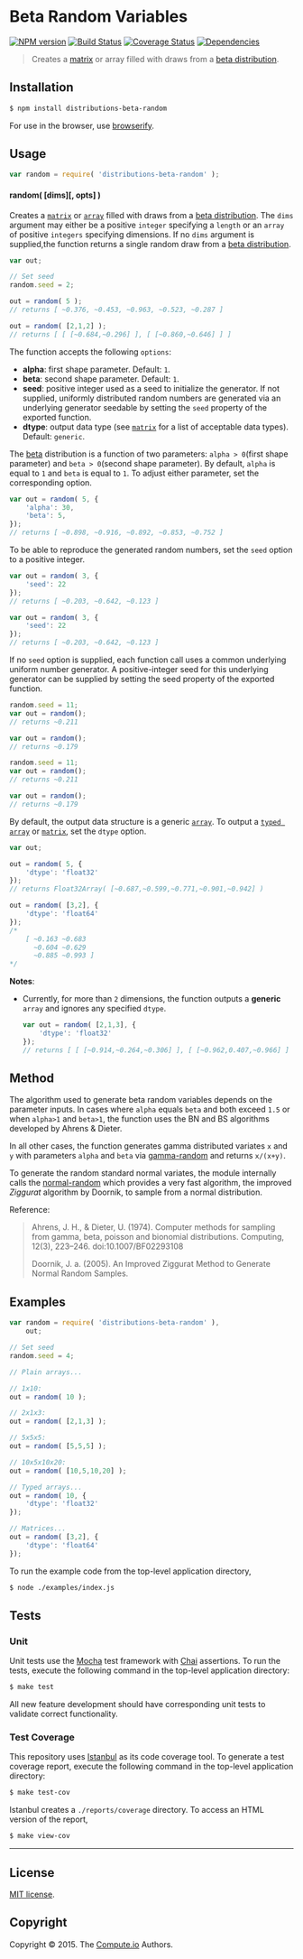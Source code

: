 Beta Random Variables
===
[![NPM version][npm-image]][npm-url] [![Build Status][travis-image]][travis-url] [![Coverage Status][codecov-image]][codecov-url] [![Dependencies][dependencies-image]][dependencies-url]

> Creates a [matrix](https://github.com/dstructs/matrix) or array filled with draws from a [beta distribution](https://en.wikipedia.org/wiki/Beta_distribution).


## Installation

``` bash
$ npm install distributions-beta-random
```

For use in the browser, use [browserify](https://github.com/substack/node-browserify).


## Usage

```javascript
var random = require( 'distributions-beta-random' );
```

#### random( [dims][, opts] )

Creates a [`matrix`](https://github.com/dstructs/matrix) or [`array`](https://developer.mozilla.org/en-US/docs/Web/JavaScript/Reference/Global_Objects/Array) filled with draws from a [beta distribution](https://en.wikipedia.org/wiki/Beta_distribution). The `dims` argument may either be a positive `integer` specifying a `length` or an `array` of positive `integers` specifying dimensions. If no `dims` argument is supplied,the function returns a single random draw from a [beta distribution](https://en.wikipedia.org/wiki/Beta_distribution).

```javascript
var out;

// Set seed
random.seed = 2;

out = random( 5 );
// returns [ ~0.376, ~0.453, ~0.963, ~0.523, ~0.287 ]

out = random( [2,1,2] );
// returns [ [ [~0.684,~0.296] ], [ [~0.860,~0.646] ] ]

```


The function accepts the following `options`:

*	__alpha__: first shape parameter. Default: `1`.
*	__beta__: second shape parameter. Default: `1`.
*	__seed__: positive integer used as a seed to initialize the generator. If not supplied, uniformly distributed random numbers are generated via an underlying generator seedable by setting the `seed` property of the exported function.
*	__dtype__: output data type (see [`matrix`](https://github.com/dstructs/matrix) for a list of acceptable data types). Default: `generic`.

The [beta](https://en.wikipedia.org/wiki/Beta_distribution) distribution is a function of two parameters: `alpha > 0`(first shape parameter) and `beta > 0`(second shape parameter). By default, `alpha` is equal to `1` and `beta` is equal to `1`. To adjust either parameter, set the corresponding option.

```javascript
var out = random( 5, {
	'alpha': 30,
	'beta': 5,
});
// returns [ ~0.898, ~0.916, ~0.892, ~0.853, ~0.752 ]

```

To be able to reproduce the generated random numbers, set the `seed` option to a positive integer.

```javascript
var out = random( 3, {
	'seed': 22
});
// returns [ ~0.203, ~0.642, ~0.123 ]

var out = random( 3, {
    'seed': 22
});
// returns [ ~0.203, ~0.642, ~0.123 ]

```

If no `seed` option is supplied, each function call uses a common underlying uniform number generator. A positive-integer seed for this underlying generator can be supplied by setting the seed property of the exported function.

```javascript
random.seed = 11;
var out = random();
// returns ~0.211

var out = random();
// returns ~0.179

random.seed = 11;
var out = random();
// returns ~0.211

var out = random();
// returns ~0.179

```

By default, the output data structure is a generic [`array`](https://developer.mozilla.org/en-US/docs/Web/JavaScript/Reference/Global_Objects/Array). To output a [`typed array`](https://developer.mozilla.org/en-US/docs/Web/JavaScript/Typed_arrays) or [`matrix`](https://github.com/dstructs/matrix), set the `dtype` option.

```javascript
var out;

out = random( 5, {
	'dtype': 'float32'
});
// returns Float32Array( [~0.687,~0.599,~0.771,~0.901,~0.942] )

out = random( [3,2], {
	'dtype': 'float64'
});
/*
	[ ~0.163 ~0.683
	  ~0.604 ~0.629
	  ~0.885 ~0.993 ]
*/

```

__Notes__:
*	Currently, for more than `2` dimensions, the function outputs a __generic__ `array` and ignores any specified `dtype`.

	```javascript
	var out = random( [2,1,3], {
		'dtype': 'float32'
	});
	// returns [ [ [~0.914,~0.264,~0.306] ], [ [~0.962,0.407,~0.966] ] ]

	```

## Method

The algorithm used to generate beta random variables depends on the parameter inputs. In cases where `alpha` equals `beta` and both exceed `1.5` or when `alpha>1` and `beta>1`, the function uses the BN and BS algorithms developed by Ahrens & Dieter.

In all other cases, the function generates gamma distributed variates `x` and `y` with parameters `alpha` and `beta` via [gamma-random](https://github.com/distributions-io/gamma-random)
and returns `x/(x+y)`.

To generate the random standard normal variates, the module internally calls the [normal-random](https://github.com/distributions-io/normal-random) which provides a very fast algorithm, the improved *Ziggurat* algorithm by Doornik, to sample from a normal distribution.

Reference:
>Ahrens, J. H., & Dieter, U. (1974). Computer methods
>for sampling from gamma, beta, poisson and
>bionomial distributions.
>Computing, 12(3), 223–246. doi:10.1007/BF02293108
>
> Doornik, J. a. (2005).
> An Improved Ziggurat Method to Generate Normal Random Samples.

## Examples

```javascript
var random = require( 'distributions-beta-random' ),
	out;

// Set seed
random.seed = 4;

// Plain arrays...

// 1x10:
out = random( 10 );

// 2x1x3:
out = random( [2,1,3] );

// 5x5x5:
out = random( [5,5,5] );

// 10x5x10x20:
out = random( [10,5,10,20] );

// Typed arrays...
out = random( 10, {
	'dtype': 'float32'
});

// Matrices...
out = random( [3,2], {
	'dtype': 'float64'
});
```

To run the example code from the top-level application directory,

``` bash
$ node ./examples/index.js
```


## Tests

### Unit

Unit tests use the [Mocha](http://mochajs.org/) test framework with [Chai](http://chaijs.com) assertions. To run the tests, execute the following command in the top-level application directory:

``` bash
$ make test
```

All new feature development should have corresponding unit tests to validate correct functionality.


### Test Coverage

This repository uses [Istanbul](https://github.com/gotwarlost/istanbul) as its code coverage tool. To generate a test coverage report, execute the following command in the top-level application directory:

``` bash
$ make test-cov
```

Istanbul creates a `./reports/coverage` directory. To access an HTML version of the report,

``` bash
$ make view-cov
```


---
## License

[MIT license](http://opensource.org/licenses/MIT).


## Copyright

Copyright &copy; 2015. The [Compute.io](https://github.com/compute-io) Authors.


[npm-image]: http://img.shields.io/npm/v/distributions-beta-random.svg
[npm-url]: https://npmjs.org/package/distributions-beta-random

[travis-image]: http://img.shields.io/travis/distributions-io/beta-random/master.svg
[travis-url]: https://travis-ci.org/distributions-io/beta-random

[codecov-image]: https://img.shields.io/codecov/c/github/distributions-io/beta-random/master.svg
[codecov-url]: https://codecov.io/github/distributions-io/beta-random?branch=master

[dependencies-image]: http://img.shields.io/david/distributions-io/beta-random.svg
[dependencies-url]: https://david-dm.org/distributions-io/beta-random

[dev-dependencies-image]: http://img.shields.io/david/dev/distributions-io/beta-random.svg
[dev-dependencies-url]: https://david-dm.org/dev/distributions-io/beta-random

[github-issues-image]:  http://img.shields.io/github/issues/distributions-io/beta-random.svg
[github-issues-url]: https://github.com/distributions-io/beta-random/issues

